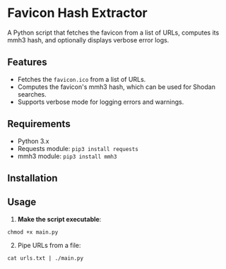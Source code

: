 # Favicon Hash Extractor

A Python script that fetches the favicon from a list of URLs, computes its mmh3 hash, and optionally displays verbose error logs.

## Features

- Fetches the `favicon.ico` from a list of URLs.
- Computes the favicon's mmh3 hash, which can be used for Shodan searches.
- Supports verbose mode for logging errors and warnings.

## Requirements

- Python 3.x
- Requests module: `pip3 install requests`
- mmh3 module: `pip3 install mmh3`

## Installation



## Usage

1. **Make the script executable**:

`chmod +x main.py`

2. Pipe URLs from a file:

`cat urls.txt | ./main.py`